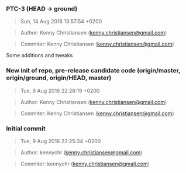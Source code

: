 ### PTC-3 (HEAD -> ground)
>Sun, 14 Aug 2016 13:57:54 +0200

>Author: Kenny Christiansen (kenny.christiansen@gmail.com)

>Commiter: Kenny Christiansen (kenny.christiansen@gmail.com)

Some additions and tweaks



### New init of repo, pre-release candidate code (origin/master, origin/ground, origin/HEAD, master)
>Tue, 9 Aug 2016 22:28:19 +0200

>Author: Kenny Christiansen (kenny.christiansen@gmail.com)

>Commiter: Kenny Christiansen (kenny.christiansen@gmail.com)




### Initial commit
>Tue, 9 Aug 2016 22:25:34 +0200

>Author: kennychr (kenny.christiansen@gmail.com)

>Commiter: kennychr (kenny.christiansen@gmail.com)





